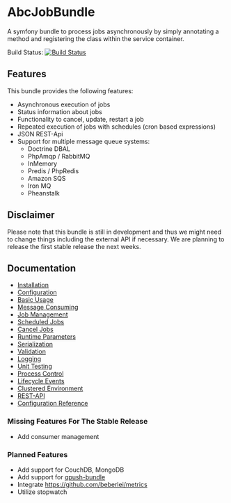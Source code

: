 AbcJobBundle
============

A symfony bundle to process jobs asynchronously by simply annotating a method and registering the class within the service container.

Build Status: [![Build Status](https://travis-ci.org/aboutcoders/job-bundle.svg?branch=master)](https://travis-ci.org/aboutcoders/job-bundle)

## Features

This bundle provides the following features:

- Asynchronous execution of jobs
- Status information about jobs
- Functionality to cancel, update, restart a job
- Repeated execution of jobs with schedules (cron based expressions)
- JSON REST-Api
- Support for multiple message queue systems:
  - Doctrine DBAL
  - PhpAmqp / RabbitMQ
  - InMemory
  - Predis / PhpRedis
  - Amazon SQS
  - Iron MQ
  - Pheanstalk

## Disclaimer

Please note that this bundle is still in development and thus we might need to change things including the external API if necessary. We are planning to release the first stable release the next weeks.

## Documentation

- [Installation](https://github.com/aboutcoders/job-bundle/blob/master/Resources/docs/installation.md)
- [Configuration](https://github.com/aboutcoders/job-bundle/blob/master/Resources/docs/configuration.md)
- [Basic Usage](https://github.com/aboutcoders/job-bundle/blob/master/Resources/docs/basic-usage.md)
- [Message Consuming](https://github.com/aboutcoders/job-bundle/blob/master/Resources/docs/message-consuming.md)
- [Job Management](https://github.com/aboutcoders/job-bundle/blob/master/Resources/docs/job-management.md)
- [Scheduled Jobs](https://github.com/aboutcoders/job-bundle/blob/master/Resources/docs/scheduled-jobs.md)
- [Cancel Jobs](https://github.com/aboutcoders/job-bundle/blob/master/Resources/docs/cancel-jobs.md)
- [Runtime Parameters](https://github.com/aboutcoders/job-bundle/blob/master/Resources/docs/runtime-parameters.md)
- [Serialization](https://github.com/aboutcoders/job-bundle/blob/master/Resources/docs/serialization.md)
- [Validation](https://github.com/aboutcoders/job-bundle/blob/master/Resources/docs/validation.md)
- [Logging](https://github.com/aboutcoders/job-bundle/blob/master/Resources/docs/logging.md)
- [Unit Testing](https://github.com/aboutcoders/job-bundle/blob/master/Resources/docs/unit-testing.md)
- [Process Control](https://github.com/aboutcoders/job-bundle/blob/master/Resources/docs/process-control.md)
- [Lifecycle Events](https://github.com/aboutcoders/job-bundle/blob/master/Resources/docs/lifecycle-events.md)
- [Clustered Environment](https://github.com/aboutcoders/job-bundle/blob/master/Resources/docs/clustered-environment.md)
- [REST-API](https://github.com/aboutcoders/job-bundle/blob/master/Resources/docs/rest-api.md)
- [Configuration Reference](https://github.com/aboutcoders/job-bundle/blob/master/Resources/docs/configuration-reference.md)

### Missing Features For The Stable Release
- Add consumer management

### Planned Features

- Add support for CouchDB, MongoDB
- Add support for [qpush-bundle](https://www.google.de/webhp?q=qpushbundle)
- Integrate https://github.com/beberlei/metrics
- Utilize stopwatch